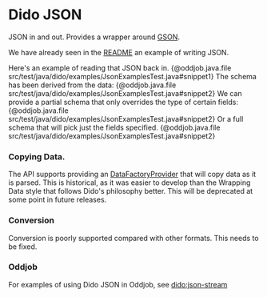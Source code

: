 Dido JSON
=========

JSON in and out. Provides a wrapper around
[GSON](https://github.com/google/gson).

We have already seen in the [README](README.md) an example of writing JSON.

Here's an example of reading that JSON back in.
{@oddjob.java.file src/test/java/dido/examples/JsonExamplesTest.java#snippet1}
The schema has been derived from the data:
{@oddjob.java.file src/test/java/dido/examples/JsonExamplesTest.java#snippet2}
We can provide a partial schema that only overrides the type of certain
fields:
{@oddjob.java.file src/test/java/dido/examples/JsonExamplesTest.java#snippet2}
Or a full schema that will pick just the fields specified.
{@oddjob.java.file src/test/java/dido/examples/JsonExamplesTest.java#snippet2}

### Copying Data.

The API supports providing an [DataFactoryProvider](http://rgordon.co.uk/projects/dido/current/api/dido/data/DataFactoryProvider.html)
that will copy data as it is parsed. This is historical, as it was easier to develop 
than the Wrapping Data style that follows Dido's philosophy better.
This will be deprecated at some point in future releases.

### Conversion

Conversion is poorly supported compared with other formats. This needs to be
fixed.

### Oddjob

For examples of using Dido JSON in Oddjob, see [dido:json-stream](docs/reference/dido/json/JsonDido.md)
